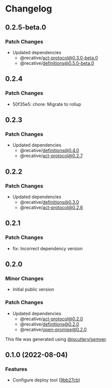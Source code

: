 # Changelog

## 0.2.5-beta.0

### Patch Changes

- Updated dependencies
  - @recative/act-protocol@0.3.0-beta.0
  - @recative/definitions@0.5.0-beta.0

## 0.2.4

### Patch Changes

- 50f35e5: chore: Migrate to rollup

## 0.2.3

### Patch Changes

- Updated dependencies
  - @recative/definitions@0.4.0
  - @recative/act-protocol@0.2.7

## 0.2.2

### Patch Changes

- Updated dependencies
  - @recative/definitions@0.3.0
  - @recative/act-protocol@0.2.6

## 0.2.1

### Patch Changes

- fix: Incorrect dependency version

## 0.2.0

### Minor Changes

- Initial public version

### Patch Changes

- Updated dependencies
  - @recative/act-protocol@0.2.0
  - @recative/definitions@0.2.0
  - @recative/open-promise@0.2.0

This file was generated using [@jscutlery/semver](https://github.com/jscutlery/semver).

## 0.1.0 (2022-08-04)

### Features

- Configure deploy tool ([9bb27cb](https://github.com/recative/recative-system/commit/9bb27cb7512d097b7d4e385876db3e90a8da24ec))
